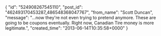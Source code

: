  {
   "id": "524908267545110",
   "post_id": "462493170453287_486548368047767",
   "from_name": "Scott Duncan",
   "message": "...now they're not even trying to pretend anymore. These are going to be coupons eventually. Right now, Canadian Tire money is more legitimate.",
   "created_time": "2013-06-14T10:35:58+0000"
 }
